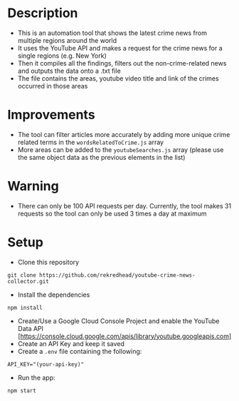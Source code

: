 # Description
- This is an automation tool that shows the latest crime news from multiple regions around the world
- It uses the YouTube API and makes a request for the crime news for a single regions (e.g. New York)
- Then it compiles all the findings, filters out the non-crime-related news and outputs the data onto a .txt file
- The file contains the areas, youtube video title and link of the crimes occurred in those areas

# Improvements
- The tool can filter articles more accurately by adding more unique crime related terms in the `wordsRelatedToCrime.js` array
- More areas can be added to the `youtubeSearches.js` array (please use the same object data as the previous elements in the list)

# Warning
- There can only be 100 API requests per day. Currently, the tool makes 31 requests so the tool can only be used 3 times a day at maximum

# Setup
- Clone this repository
```
git clone https://github.com/rekredhead/youtube-crime-news-collector.git
```
- Install the dependencies
```
npm install
```
- Create/Use a Google Cloud Console Project and enable the YouTube Data API [https://console.cloud.google.com/apis/library/youtube.googleapis.com]
- Create an API Key and keep it saved
- Create a `.env` file containing the following:
```
API_KEY="(your-api-key)"
```
- Run the app:
```
npm start
```